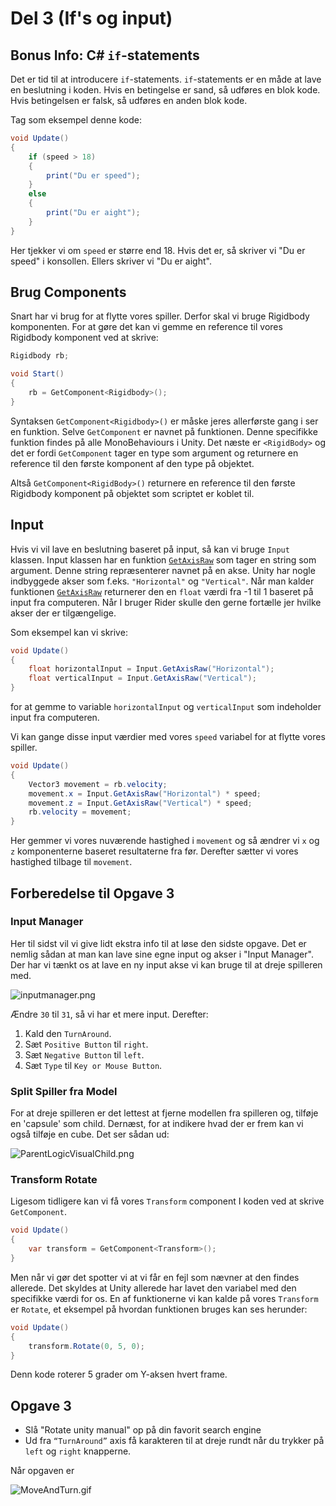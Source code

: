 # Del 3 (If&apos;s og input)

## Bonus Info: C# `if`-statements

Det er tid til at introducere `if`-statements. 
`if`-statements er en måde at lave en beslutning i koden. 
Hvis en betingelse er sand, så udføres en blok kode. 
Hvis betingelsen er falsk, så udføres en anden blok kode.

Tag som eksempel denne kode:

```C#
void Update()
{
    if (speed > 18)
    {
        print("Du er speed");
    }
    else
    {
        print("Du er aight");
    }
}
```

Her tjekker vi om `speed` er større end 18. Hvis det er, så skriver vi "Du er speed" i konsollen.
Ellers skriver vi "Du er aight".

## Brug Components

Snart har vi brug for at flytte vores spiller. Derfor skal vi bruge Rigidbody komponenten.
For at gøre det kan vi gemme en reference til vores Rigidbody komponent ved at skrive:
```C#
Rigidbody rb;

void Start()
{
    rb = GetComponent<Rigidbody>();
}
```

Syntaksen `GetComponent<Rigidbody>()` er måske jeres allerførste gang i ser en funktion. 
Selve `GetComponent` er navnet på funktionen. Denne specifikke funktion findes på alle MonoBehaviours i Unity.
Det næste er `<RigidBody>` og det er fordi `GetComponent` tager en type som <tooltip term="argument">argument</tooltip> og returnere en reference til den første komponent af den type på objektet.

Altså `GetComponent<RigidBody>()` returnere en reference til den første Rigidbody komponent på objektet som scriptet er koblet til.

## Input

Hvis vi vil lave en beslutning baseret på input, så kan vi bruge `Input` klassen.
Input klassen har en funktion [`GetAxisRaw`](https://docs.unity3d.com/ScriptReference/Input.GetAxisRaw.html) som tager en string som argument. 
Denne string repræsenterer navnet på en akse. Unity har nogle indbyggede akser som f.eks. `"Horizontal"` og `"Vertical"`.
Når man kalder funktionen [`GetAxisRaw`](https://docs.unity3d.com/ScriptReference/Input.GetAxisRaw.html) returnerer den en `float` værdi fra -1 til 1 baseret på input fra computeren.
<tip>
Når I bruger Rider skulle den gerne fortælle jer hvilke akser der er tilgængelige.
</tip>

Som eksempel kan vi skrive:
    
```C#
void Update()
{
    float horizontalInput = Input.GetAxisRaw("Horizontal");
    float verticalInput = Input.GetAxisRaw("Vertical");
}
```
for at gemme to variable `horizontalInput` og `verticalInput` som indeholder input fra computeren.

Vi kan gange disse input værdier med vores `speed` variabel  for at flytte vores spiller.
```C#
void Update()
{
    Vector3 movement = rb.velocity;
    movement.x = Input.GetAxisRaw("Horizontal") * speed;
    movement.z = Input.GetAxisRaw("Vertical") * speed;
    rb.velocity = movement;
}
```
Her gemmer vi vores nuværende hastighed i `movement` og så ændrer vi `x` og `z` komponenterne baseret resultaterne fra før.
Derefter sætter vi vores hastighed tilbage til `movement`.

## Forberedelse til Opgave 3

### Input Manager

Her til sidst vil vi give lidt ekstra info til at løse den sidste opgave. Det er nemlig sådan at man kan lave sine egne input og akser i "Input Manager".
Der har vi tænkt os at lave en ny input akse vi kan bruge til at dreje spilleren med.

![inputmanager.png](inputmanager.png)

Ændre `30` til `31`, så vi har et mere input. Derefter:
1. Kald den `TurnAround`. 
2. Sæt `Positive Button` til `right`.
3. Sæt `Negative Button` til `left`.
4. Sæt `Type` til `Key or Mouse Button`.

### Split Spiller fra Model

For at dreje spilleren er det lettest at fjerne modellen fra spilleren
og, tilføje en 'capsule' som child. Dernæst, for at indikere hvad der er frem
kan vi også tilføje en cube. Det ser sådan ud:

![ParentLogicVisualChild.png](ParentLogicVisualChild.png)

### Transform Rotate
Ligesom tidligere kan vi få vores `Transform` component I koden ved at skrive `GetComponent`.
```C#
void Update()
{
    var transform = GetComponent<Transform>();
}
```

Men når vi gør det spotter vi at vi får en fejl som nævner at den findes allerede. Det skyldes at Unity allerede har lavet den variabel med den specifikke værdi for os.
En af funktionerne vi kan kalde på vores `Transform` er `Rotate`, et eksempel på hvordan funktionen bruges kan ses herunder:

```C#
void Update()
{
    transform.Rotate(0, 5, 0);
}
```
Denn kode roterer 5 grader om Y-aksen hvert frame. 

## Opgave 3

- Slå "Rotate unity manual" op på din favorit search engine
- Ud fra `“TurnAround”` axis få karakteren til at dreje rundt når du trykker på `left` og `right` knapperne.

Når opgaven er 

![MoveAndTurn.gif](MoveAndTurn.gif)